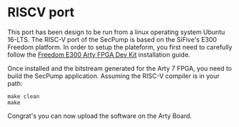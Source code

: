 # RISCV port

This port has been design to be run from a linux operating system Ubuntu 16-LTS. The RISC-V port of the SecPump is based on the SiFive's E300 Freedom platform. In order to setup the plateform, you first need to carefully follow the [Freedom E300 Arty FPGA Dev Kit](https://github.com/sifive/freedom) installation guide. 

Once installed and the bitstream generated for the Arty 7 FPGA, you need to build the SecPump application. Assuming the RISC-V compiler is in your path:
~~~
make clean
make
~~~

Congrat's you can now upload the software on the Arty Board. 
